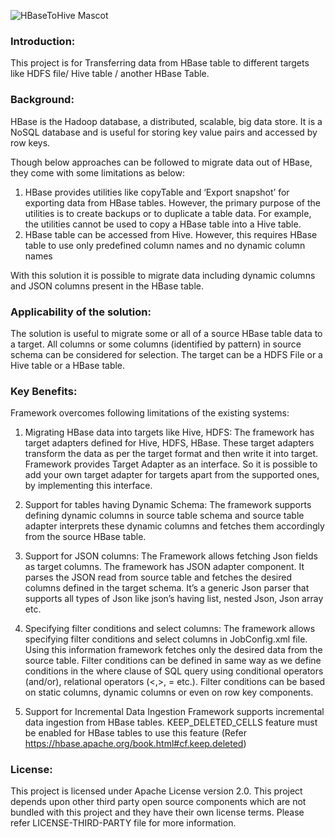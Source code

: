![HBaseToHive Mascot](https://github.com/GSTNIndia/HBaseToHive/blob/master/mascot.jpg)
### **Introduction:**

This project is for Transferring data from HBase table to different targets like HDFS file/ Hive table / another HBase Table. 

### **Background:**

HBase is the Hadoop database, a distributed, scalable, big data store. It is a NoSQL database and is useful for storing key value pairs and accessed by row keys. 

Though below approaches can be followed to migrate data out of HBase, they come with some limitations as below:

1.	HBase provides utilities like copyTable and ‘Export snapshot’ for exporting data from HBase tables. However, the primary purpose of the utilities is to create backups or to duplicate a table data. For example, the utilities cannot be used to copy a HBase table into a Hive table. 
2.	HBase table can be accessed from Hive. However, this requires HBase table to use only predefined column names and no dynamic column names

With this solution it is possible to migrate data including dynamic columns and JSON columns present in the HBase table.


### **Applicability of the solution:**

The solution is useful to migrate some or all of a source HBase table data to a target. All columns or some columns (identified by pattern) in source schema can be considered for selection. The target can be a HDFS File or a Hive table or a HBase table.

### **Key Benefits:**

Framework overcomes following limitations of the existing systems:

1.  Migrating HBase data into targets like Hive, HDFS:
The framework has target adapters defined for Hive, HDFS, HBase. These target adapters transform the data as per the target format and then write it into target. Framework provides Target Adapter as an interface. So it is possible to add your own target adapter for targets apart from the supported ones, by implementing this interface.

2.	Support for tables having Dynamic Schema: 
The framework supports defining dynamic columns in source table schema and source table adapter interprets these dynamic columns and fetches them accordingly from the source HBase table.

3.	Support for JSON columns: 
The Framework allows fetching Json fields as target columns. 
The framework has JSON adapter component. It parses the JSON read from source table and fetches the desired columns defined in the target schema. It’s a generic Json parser that supports all types of Json like json’s having list, nested Json, Json array etc.

4.	Specifying filter conditions and select columns:
The framework allows specifying filter conditions and select columns in JobConfig.xml file. Using this information framework fetches only the desired data from the source table. Filter conditions can be defined in same way as we define conditions in the where clause of SQL query using conditional operators (and/or), relational operators (<,>, = etc.). Filter conditions can be based on static columns, dynamic columns or even on row key components.

5.  Support for Incremental Data Ingestion
Framework supports incremental data ingestion from HBase tables. KEEP_DELETED_CELLS feature must be enabled for HBase tables to use this feature (Refer https://hbase.apache.org/book.html#cf.keep.deleted)

### **License:**
This project is licensed under Apache License version 2.0. This project depends upon other third party open source components which are not bundled with this project and they have their own license terms. Please refer LICENSE-THIRD-PARTY file for more information. 
